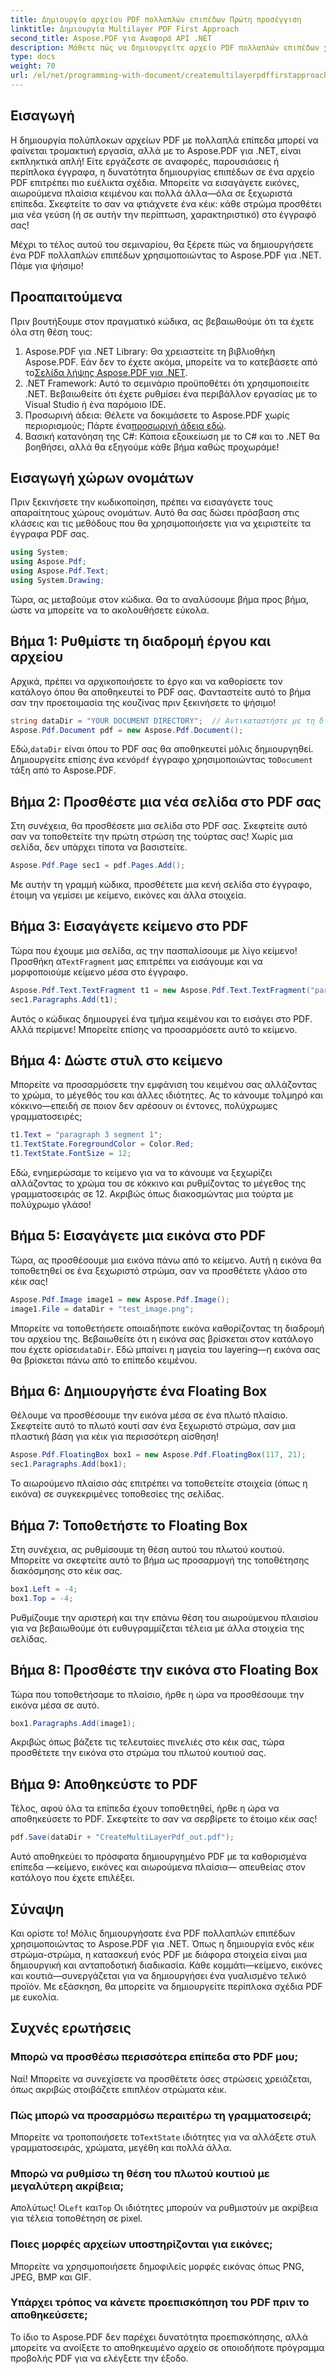 ```yaml
---
title: Δημιουργία αρχείου PDF πολλαπλών επιπέδων Πρώτη προσέγγιση
linktitle: Δημιουργία Multilayer PDF First Approach
second_title: Aspose.PDF για Αναφορά API .NET
description: Μάθετε πώς να δημιουργείτε αρχείο PDF πολλαπλών επιπέδων χρησιμοποιώντας την Πρώτη Προσέγγιση με το Aspose.PDF για .NET. Προσθέστε κείμενο, εικόνες και πολλά άλλα για να βελτιώσετε τα PDF σας.
type: docs
weight: 70
url: /el/net/programming-with-document/createmultilayerpdffirstapproach/
---
```

## Εισαγωγή

Η δημιουργία πολύπλοκων αρχείων PDF με πολλαπλά επίπεδα μπορεί να φαίνεται τρομακτική εργασία, αλλά με το Aspose.PDF για .NET, είναι εκπληκτικά απλή! Είτε εργάζεστε σε αναφορές, παρουσιάσεις ή περίπλοκα έγγραφα, η δυνατότητα δημιουργίας επιπέδων σε ένα αρχείο PDF επιτρέπει πιο ευέλικτα σχέδια. Μπορείτε να εισαγάγετε εικόνες, αιωρούμενα πλαίσια κειμένου και πολλά άλλα—όλα σε ξεχωριστά επίπεδα. Σκεφτείτε το σαν να φτιάχνετε ένα κέικ: κάθε στρώμα προσθέτει μια νέα γεύση (ή σε αυτήν την περίπτωση, χαρακτηριστικό) στο έγγραφό σας!

Μέχρι το τέλος αυτού του σεμιναρίου, θα ξέρετε πώς να δημιουργήσετε ένα PDF πολλαπλών επιπέδων χρησιμοποιώντας το Aspose.PDF για .NET. Πάμε για ψήσιμο!

## Προαπαιτούμενα

Πριν βουτήξουμε στον πραγματικό κώδικα, ας βεβαιωθούμε ότι τα έχετε όλα στη θέση τους:

1.  Aspose.PDF για .NET Library: Θα χρειαστείτε τη βιβλιοθήκη Aspose.PDF. Εάν δεν το έχετε ακόμα, μπορείτε να το κατεβάσετε από το[Σελίδα λήψης Aspose.PDF για .NET](https://releases.aspose.com/pdf/net/).
2. .NET Framework: Αυτό το σεμινάριο προϋποθέτει ότι χρησιμοποιείτε .NET. Βεβαιωθείτε ότι έχετε ρυθμίσει ένα περιβάλλον εργασίας με το Visual Studio ή ένα παρόμοιο IDE.
3.  Προσωρινή άδεια: Θέλετε να δοκιμάσετε το Aspose.PDF χωρίς περιορισμούς; Πάρτε ένα[προσωρινή άδεια εδώ](https://purchase.aspose.com/temporary-license/).
4. Βασική κατανόηση της C#: Κάποια εξοικείωση με το C# και το .NET θα βοηθήσει, αλλά θα εξηγούμε κάθε βήμα καθώς προχωράμε!

## Εισαγωγή χώρων ονομάτων

Πριν ξεκινήσετε την κωδικοποίηση, πρέπει να εισαγάγετε τους απαραίτητους χώρους ονομάτων. Αυτό θα σας δώσει πρόσβαση στις κλάσεις και τις μεθόδους που θα χρησιμοποιήσετε για να χειριστείτε τα έγγραφα PDF σας.

```csharp
using System;
using Aspose.Pdf;
using Aspose.Pdf.Text;
using System.Drawing;
```

Τώρα, ας μεταβούμε στον κώδικα. Θα το αναλύσουμε βήμα προς βήμα, ώστε να μπορείτε να το ακολουθήσετε εύκολα.

## Βήμα 1: Ρυθμίστε τη διαδρομή έργου και αρχείου

Αρχικά, πρέπει να αρχικοποιήσετε το έργο και να καθορίσετε τον κατάλογο όπου θα αποθηκευτεί το PDF σας. Φανταστείτε αυτό το βήμα σαν την προετοιμασία της κουζίνας πριν ξεκινήσετε το ψήσιμο!

```csharp
string dataDir = "YOUR DOCUMENT DIRECTORY";  // Αντικαταστήστε με τη διαδρομή καταλόγου σας
Aspose.Pdf.Document pdf = new Aspose.Pdf.Document();
```

 Εδώ,`dataDir` είναι όπου το PDF σας θα αποθηκευτεί μόλις δημιουργηθεί. Δημιουργείτε επίσης ένα κενό`pdf` έγγραφο χρησιμοποιώντας το`Document` τάξη από το Aspose.PDF.

## Βήμα 2: Προσθέστε μια νέα σελίδα στο PDF σας

Στη συνέχεια, θα προσθέσετε μια σελίδα στο PDF σας. Σκεφτείτε αυτό σαν να τοποθετείτε την πρώτη στρώση της τούρτας σας! Χωρίς μια σελίδα, δεν υπάρχει τίποτα να βασιστείτε.

```csharp
Aspose.Pdf.Page sec1 = pdf.Pages.Add();
```

Με αυτήν τη γραμμή κώδικα, προσθέτετε μια κενή σελίδα στο έγγραφο, έτοιμη να γεμίσει με κείμενο, εικόνες και άλλα στοιχεία.

## Βήμα 3: Εισαγάγετε κείμενο στο PDF

 Τώρα που έχουμε μια σελίδα, ας την πασπαλίσουμε με λίγο κείμενο! Προσθήκη α`TextFragment` μας επιτρέπει να εισάγουμε και να μορφοποιούμε κείμενο μέσα στο έγγραφο.

```csharp
Aspose.Pdf.Text.TextFragment t1 = new Aspose.Pdf.Text.TextFragment("paragraph 3 segment");
sec1.Paragraphs.Add(t1);
```

Αυτός ο κώδικας δημιουργεί ένα τμήμα κειμένου και το εισάγει στο PDF. Αλλά περίμενε! Μπορείτε επίσης να προσαρμόσετε αυτό το κείμενο.

## Βήμα 4: Δώστε στυλ στο κείμενο

Μπορείτε να προσαρμόσετε την εμφάνιση του κειμένου σας αλλάζοντας το χρώμα, το μέγεθός του και άλλες ιδιότητες. Ας το κάνουμε τολμηρό και κόκκινο—επειδή σε ποιον δεν αρέσουν οι έντονες, πολύχρωμες γραμματοσειρές;

```csharp
t1.Text = "paragraph 3 segment 1";
t1.TextState.ForegroundColor = Color.Red;
t1.TextState.FontSize = 12;
```

Εδώ, ενημερώσαμε το κείμενο για να το κάνουμε να ξεχωρίζει αλλάζοντας το χρώμα του σε κόκκινο και ρυθμίζοντας το μέγεθος της γραμματοσειράς σε 12. Ακριβώς όπως διακοσμώντας μια τούρτα με πολύχρωμο γλάσο!

## Βήμα 5: Εισαγάγετε μια εικόνα στο PDF

Τώρα, ας προσθέσουμε μια εικόνα πάνω από το κείμενο. Αυτή η εικόνα θα τοποθετηθεί σε ένα ξεχωριστό στρώμα, σαν να προσθέτετε γλάσο στο κέικ σας!

```csharp
Aspose.Pdf.Image image1 = new Aspose.Pdf.Image();
image1.File = dataDir + "test_image.png";
```

 Μπορείτε να τοποθετήσετε οποιαδήποτε εικόνα καθορίζοντας τη διαδρομή του αρχείου της. Βεβαιωθείτε ότι η εικόνα σας βρίσκεται στον κατάλογο που έχετε ορίσει`dataDir`. Εδώ μπαίνει η μαγεία του layering—η εικόνα σας θα βρίσκεται πάνω από το επίπεδο κειμένου.

## Βήμα 6: Δημιουργήστε ένα Floating Box

Θέλουμε να προσθέσουμε την εικόνα μέσα σε ένα πλωτό πλαίσιο. Σκεφτείτε αυτό το πλωτό κουτί σαν ένα ξεχωριστό στρώμα, σαν μια πλαστική βάση για κέικ για περισσότερη αίσθηση!

```csharp
Aspose.Pdf.FloatingBox box1 = new Aspose.Pdf.FloatingBox(117, 21);
sec1.Paragraphs.Add(box1);
```

Το αιωρούμενο πλαίσιο σάς επιτρέπει να τοποθετείτε στοιχεία (όπως η εικόνα) σε συγκεκριμένες τοποθεσίες της σελίδας.

## Βήμα 7: Τοποθετήστε το Floating Box

Στη συνέχεια, ας ρυθμίσουμε τη θέση αυτού του πλωτού κουτιού. Μπορείτε να σκεφτείτε αυτό το βήμα ως προσαρμογή της τοποθέτησης διακόσμησης στο κέικ σας.

```csharp
box1.Left = -4;
box1.Top = -4;
```

Ρυθμίζουμε την αριστερή και την επάνω θέση του αιωρούμενου πλαισίου για να βεβαιωθούμε ότι ευθυγραμμίζεται τέλεια με άλλα στοιχεία της σελίδας.

## Βήμα 8: Προσθέστε την εικόνα στο Floating Box

Τώρα που τοποθετήσαμε το πλαίσιο, ήρθε η ώρα να προσθέσουμε την εικόνα μέσα σε αυτό.

```csharp
box1.Paragraphs.Add(image1);
```

Ακριβώς όπως βάζετε τις τελευταίες πινελιές στο κέικ σας, τώρα προσθέτετε την εικόνα στο στρώμα του πλωτού κουτιού σας.

## Βήμα 9: Αποθηκεύστε το PDF

Τέλος, αφού όλα τα επίπεδα έχουν τοποθετηθεί, ήρθε η ώρα να αποθηκεύσετε το PDF. Σκεφτείτε το σαν να σερβίρετε το έτοιμο κέικ σας!

```csharp
pdf.Save(dataDir + "CreateMultiLayerPdf_out.pdf");
```

Αυτό αποθηκεύει το πρόσφατα δημιουργημένο PDF με τα καθορισμένα επίπεδα —κείμενο, εικόνες και αιωρούμενα πλαίσια— απευθείας στον κατάλογο που έχετε επιλέξει.

## Σύναψη

Και ορίστε το! Μόλις δημιουργήσατε ένα PDF πολλαπλών επιπέδων χρησιμοποιώντας το Aspose.PDF για .NET. Όπως η δημιουργία ενός κέικ στρώμα-στρώμα, η κατασκευή ενός PDF με διάφορα στοιχεία είναι μια δημιουργική και ανταποδοτική διαδικασία. Κάθε κομμάτι—κείμενο, εικόνες και κουτιά—συνεργάζεται για να δημιουργήσει ένα γυαλισμένο τελικό προϊόν. Με εξάσκηση, θα μπορείτε να δημιουργείτε περίπλοκα σχέδια PDF με ευκολία.

## Συχνές ερωτήσεις

### Μπορώ να προσθέσω περισσότερα επίπεδα στο PDF μου;  
Ναί! Μπορείτε να συνεχίσετε να προσθέτετε όσες στρώσεις χρειάζεται, όπως ακριβώς στοιβάζετε επιπλέον στρώματα κέικ.

### Πώς μπορώ να προσαρμόσω περαιτέρω τη γραμματοσειρά;  
 Μπορείτε να τροποποιήσετε το`TextState` ιδιότητες για να αλλάξετε στυλ γραμματοσειράς, χρώματα, μεγέθη και πολλά άλλα.

### Μπορώ να ρυθμίσω τη θέση του πλωτού κουτιού με μεγαλύτερη ακρίβεια;  
 Απολύτως! Ο`Left` και`Top` Οι ιδιότητες μπορούν να ρυθμιστούν με ακρίβεια για τέλεια τοποθέτηση σε pixel.

### Ποιες μορφές αρχείων υποστηρίζονται για εικόνες;  
Μπορείτε να χρησιμοποιήσετε δημοφιλείς μορφές εικόνας όπως PNG, JPEG, BMP και GIF.

### Υπάρχει τρόπος να κάνετε προεπισκόπηση του PDF πριν το αποθηκεύσετε;  
Το ίδιο το Aspose.PDF δεν παρέχει δυνατότητα προεπισκόπησης, αλλά μπορείτε να ανοίξετε το αποθηκευμένο αρχείο σε οποιοδήποτε πρόγραμμα προβολής PDF για να ελέγξετε την έξοδο.